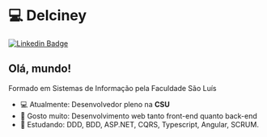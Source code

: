 # 💻 Delciney

[![Linkedin Badge](https://img.shields.io/badge/-LinkedIn-blue?style=flat-square&logo=Linkedin&logoColor=white&link=https://www.linkedin.com/in/delciney/)](https://www.linkedin.com/in/delciney/)
## Olá, mundo! 

Formado em Sistemas de Informação pela Faculdade São Luís

- 💻 Atualmente: Desenvolvedor pleno na **CSU**
- 💙 Gosto muito: Desenvolvimento web tanto front-end quanto back-end
- 📖 Estudando: DDD, BDD, ASP.NET, CQRS, Typescript, Angular, SCRUM.
